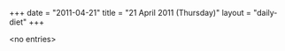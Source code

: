 +++
date = "2011-04-21"
title = "21 April 2011 (Thursday)"
layout = "daily-diet"
+++

<p>&lt;no entries&gt;</p>